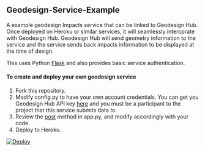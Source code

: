 ## Geodesign-Service-Example
A example geodesign Impacts service that can be linked to Geodesign Hub. Once deployed on Heroku or similar services, it will seamlessly interoprate with Geodesign Hub. Geodesign Hub will send geometry information to the service and the service sends back impacts information to be displayed at the time of design. 

This uses Python [Flask](http://flask.pocoo.org/) and also provides basic service authentication. 

#### To create and deploy your own geodesign service
1. Fork this repository.
2. Modify config.py to have your own account credentials. You can get you Geodesign Hub API key [here](https://www.geodesignhub.com/api/token/) and you must be a participant to the project that this service submits data to.
3. Review the [post](https://github.com/geodesignhub/Geodesign-Service-Example/blob/master/app.py#L69) method in app.py, and modify accordingly with your code. 
4. Deploy to Heroku.

[![Deploy](https://www.herokucdn.com/deploy/button.svg)](https://heroku.com/deploy)
